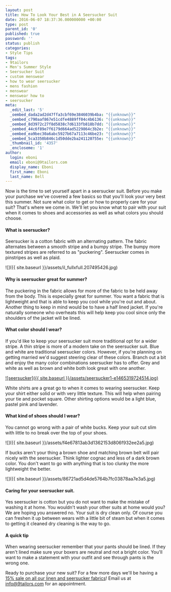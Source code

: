 ```yaml
---
layout: post
title: How To Look Your Best in A Seersucker Suit
date: 2016-06-07 18:37:36.000000000 +00:00
type: post
parent_id: '0'
published: true
password: ''
status: publish
categories:
- Style Tips
tags:
- 9tailors
- Men's Summer Style
- Seersucker Suit
- custom menswear
- how to wear seersucker
- mens fashion
- menswear
- menswear how to
- seersucker
meta:
  _edit_last: '5'
  _oembed_dada2ad2d47ffa3cbf69e3846039b4ba: "{{unknown}}"
  _oembed_c790aaf867e51cdfe4889ff04c4b6136: "{{unknown}}"
  _oembed_8d3972c27f8d5838c7d6133fb818b7dd: "{{unknown}}"
  _oembed_44c6f89e7f6179d664ad5229864c3b2e: "{{unknown}}"
  _oembed_ea9bec30a6abc5927b67a7113c46be23: "{{unknown}}"
  _oembed_5ca3350b846c1d50dde2ba241120755e: "{{unknown}}"
  _thumbnail_id: '4357'
  _encloseme: '1'
author:
  login: eboni
  email: eboni@9tailors.com
  display_name: Eboni
  first_name: Eboni
  last_name: Bell
---
```

Now is the time to set yourself apart in a seersucker suit. Before you make your purchase we've covered a few basics so that you'll look your very best this summer. Not sure what color to get or how to properly care for your suit? That's where we come in. We'll let you know what to pair with your suit when it comes to shoes and accessories as well as what colors you should choose.

#### What is seersucker?

Seersucker is a cotton fabric with an alternating pattern. The fabric alternates between a smooth stripe and a bumpy stripe. The bumpy more textured stripes are referred to as "puckering". Seersucker comes in pinstripes as well as plaid.

![]({{ site.baseurl }}/assets/il_fullxfull.207495426.jpg)

#### Why is seersucker great for summer?

The puckering in the fabric allows for more of the fabric to be held away from the body. This is especially great for summer. You want a fabric that is lightweight and that is able to keep you cool while you're out and about. Another thing to keep in mind would be to have a half lined jacket. If you're naturally someone who overheats this will help keep you cool since only the shoulders of the jacket will be lined.

#### What color should I wear?

If you'd like to keep your seersucker suit more traditional opt for a wider stripe. A thin stripe is more of a modern take on the seersucker suit. Blue and white are traditional seersucker colors. However, if you're planning on getting married we'd suggest steering clear of these colors. Branch out a bit and enjoy the many color combinations seersucker has to offer. Grey and white as well as brown and white both look great with one another.

[![seersucker]({{ site.baseurl }}/assets/seersucker1-e1465319724514.jpg)](http://blog.9tailors.com/uploads/seersucker1-e1465319724514.jpg)

White shirts are a great go to when it comes to wearing seersucker. Keep your shirt either solid or with very little texture. This will help when pairing your tie and pocket square. Other shirting options would be a light blue, pastel pink and lavender.

#### What kind of shoes should I wear?

You cannot go wrong with a pair of white bucks. Keep your suit cut slim with little to no break over the top of your shoes.

![]({{ site.baseurl }}/assets/f4e67813ab3d1362153d806f932ee2a5.jpg)

If bucks aren't your thing a brown shoe and matching brown belt will pair nicely with the seersucker. Think lighter cognac and less of a dark brown color. You don't want to go with anything that is too clunky the more lightweight the better.

![]({{ site.baseurl }}/assets/86721ad5d4de5764b7fc03878aa7e3a5.jpg)

#### Caring for your seersucker suit.

Yes seersucker is cotton but you do not want to make the mistake of washing it at home. You wouldn't wash your other suits at home would you? We are hoping you answered no. Your suit is dry clean only. Of course you can freshen it up between wears with a little bit of steam but when it comes to getting it cleaned dry cleaning is the way to go.

#### A quick tip

When wearing seersucker remember that your pants should be lined. If they aren't lined make sure your boxers are neutral and not a bright color. You'll want to make a statement with your outfit and see through pants is the wrong one.

Ready to purchase your new suit? For a few more days we'll be having a [15% sale on all our linen and seersucker fabrics](http://blog.9tailors.com/2016/05/lighten-up-15-linen-suit-sale/)! Email us at info@9tailors.com for an appointment.